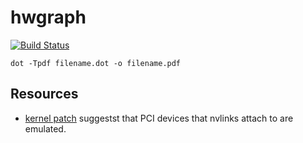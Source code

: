 # hwgraph

[![Build Status](https://travis-ci.com/cwpearson/hwgraph.svg?branch=master)](https://travis-ci.com/cwpearson/hwgraph)

`dot -Tpdf filename.dot -o filename.pdf`

## Resources

* [kernel patch](https://lists.ozlabs.org/pipermail/linuxppc-dev/2016-April/141361.html) suggestst that PCI devices that nvlinks attach to are emulated.